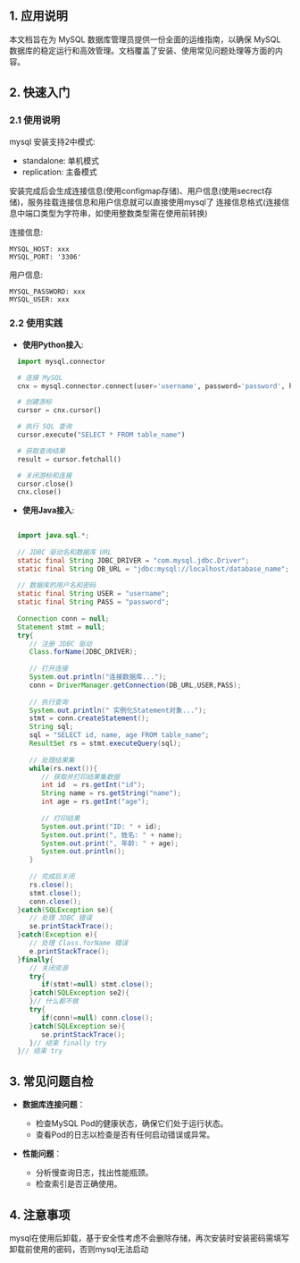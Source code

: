 ## 1. 应用说明

本文档旨在为 MySQL 数据库管理员提供一份全面的运维指南，以确保 MySQL 数据库的稳定运行和高效管理。文档覆盖了安装、使用常见问题处理等方面的内容。

## 2. 快速入门

### 2.1 使用说明
mysql 安装支持2中模式:  

- standalone: 单机模式
- replication: 主备模式  

安装完成后会生成连接信息(使用configmap存储)、用户信息(使用secrect存储)，服务挂载连接信息和用户信息就可以直接使用mysql了
连接信息格式(连接信息中端口类型为字符串，如使用整数类型需在使用前转换)

连接信息:

```shell
MYSQL_HOST: xxx
MYSQL_PORT: '3306'
```

用户信息:

```shell
MYSQL_PASSWORD: xxx
MYSQL_USER: xxx
```



### 2.2 使用实践

- **使用Python接入**:

```python
  import mysql.connector

  # 连接 MySQL
  cnx = mysql.connector.connect(user='username', password='password', host='localhost', database='database_name')

  # 创建游标
  cursor = cnx.cursor()

  # 执行 SQL 查询
  cursor.execute("SELECT * FROM table_name")

  # 获取查询结果
  result = cursor.fetchall()

  # 关闭游标和连接
  cursor.close()
  cnx.close()
```

- **使用Java接入**:

```java
  
  import java.sql.*;
  
  // JDBC 驱动名和数据库 URL
  static final String JDBC_DRIVER = "com.mysql.jdbc.Driver";
  static final String DB_URL = "jdbc:mysql://localhost/database_name";
  
  // 数据库的用户名和密码
  static final String USER = "username";
  static final String PASS = "password";
  
  Connection conn = null;
  Statement stmt = null;
  try{
     // 注册 JDBC 驱动
     Class.forName(JDBC_DRIVER);
  
     // 打开连接
     System.out.println("连接数据库...");
     conn = DriverManager.getConnection(DB_URL,USER,PASS);
  
     // 执行查询
     System.out.println(" 实例化Statement对象...");
     stmt = conn.createStatement();
     String sql;
     sql = "SELECT id, name, age FROM table_name";
     ResultSet rs = stmt.executeQuery(sql);
  
     // 处理结果集
     while(rs.next()){
        // 获取并打印结果集数据
        int id  = rs.getInt("id");
        String name = rs.getString("name");
        int age = rs.getInt("age");
  
        // 打印结果
        System.out.print("ID: " + id);
        System.out.print(", 姓名: " + name);
        System.out.print(", 年龄: " + age);
        System.out.println();
     }
  
     // 完成后关闭
     rs.close();
     stmt.close();
     conn.close();
  }catch(SQLException se){
     // 处理 JDBC 错误
     se.printStackTrace();
  }catch(Exception e){
     // 处理 Class.forName 错误
     e.printStackTrace();
  }finally{
     // 关闭资源
     try{
        if(stmt!=null) stmt.close();
     }catch(SQLException se2){
     }// 什么都不做
     try{
        if(conn!=null) conn.close();
     }catch(SQLException se){
        se.printStackTrace();
     }// 结束 finally try
  }// 结束 try
```

## 3. 常见问题自检

- **数据库连接问题**：
  - 检查MySQL Pod的健康状态，确保它们处于运行状态。
  - 查看Pod的日志以检查是否有任何启动错误或异常。


- **性能问题**：
  - 分析慢查询日志，找出性能瓶颈。
  - 检查索引是否正确使用。


## 4. 注意事项

mysql在使用后卸载，基于安全性考虑不会删除存储，再次安装时安装密码需填写卸载前使用的密码，否则mysql无法启动
